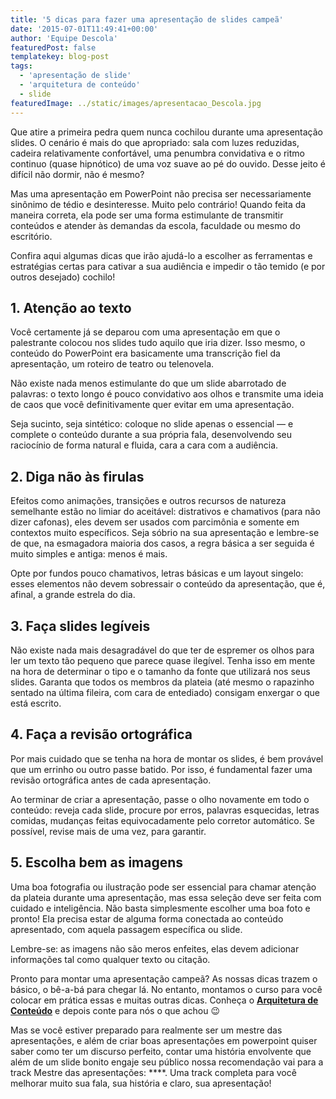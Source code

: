 ```yaml
---
title: '5 dicas para fazer uma apresentação de slides campeã'
date: '2015-07-01T11:49:41+00:00'
author: 'Equipe Descola'
featuredPost: false
templatekey: blog-post
tags:
  - 'apresentação de slide'
  - 'arquitetura de conteúdo'
  - slide
featuredImage: ../static/images/apresentacao_Descola.jpg
---
```


Que atire a primeira pedra quem nunca cochilou durante uma apresentação slides. O cenário é mais do que apropriado: sala com luzes reduzidas, cadeira relativamente confortável, uma penumbra convidativa e o ritmo continuo (quase hipnótico) de uma voz suave ao pé do ouvido. Desse jeito é difícil não dormir, não é mesmo?

Mas uma apresentação em PowerPoint não precisa ser necessariamente sinônimo de tédio e desinteresse. Muito pelo contrário! Quando feita da maneira correta, ela pode ser uma forma estimulante de transmitir conteúdos e atender às demandas da escola, faculdade ou mesmo do escritório.

Confira aqui algumas dicas que irão ajudá-lo a escolher as ferramentas e estratégias certas para cativar a sua audiência e impedir o tão temido (e por outros desejado) cochilo!

## **1. Atenção ao texto**

Você certamente já se deparou com uma apresentação em que o palestrante colocou nos slides tudo aquilo que iria dizer. Isso mesmo, o conteúdo do PowerPoint era basicamente uma transcrição fiel da apresentação, um roteiro de teatro ou telenovela.

Não existe nada menos estimulante do que um slide abarrotado de palavras: o texto longo é pouco convidativo aos olhos e transmite uma ideia de caos que você definitivamente quer evitar em uma apresentação.

Seja sucinto, seja sintético: coloque no slide apenas o essencial — e complete o conteúdo durante a sua própria fala, desenvolvendo seu raciocínio de forma natural e fluida, cara a cara com a audiência.

## **2. Diga não às firulas**

Efeitos como animações, transições e outros recursos de natureza semelhante estão no limiar do aceitável: distrativos e chamativos (para não dizer cafonas), eles devem ser usados com parcimônia e somente em contextos muito específicos. Seja sóbrio na sua apresentação e lembre-se de que, na esmagadora maioria dos casos, a regra básica a ser seguida é muito simples e antiga: menos é mais.

Opte por fundos pouco chamativos, letras básicas e um layout singelo: esses elementos não devem sobressair o conteúdo da apresentação, que é, afinal, a grande estrela do dia.

## **3. Faça slides legíveis**

Não existe nada mais desagradável do que ter de espremer os olhos para ler um texto tão pequeno que parece quase ilegível. Tenha isso em mente na hora de determinar o tipo e o tamanho da fonte que utilizará nos seus slides. Garanta que todos os membros da plateia (até mesmo o rapazinho sentado na última fileira, com cara de entediado) consigam enxergar o que está escrito.

## **4. Faça a revisão ortográfica**

Por mais cuidado que se tenha na hora de montar os slides, é bem provável que um errinho ou outro passe batido. Por isso, é fundamental fazer uma revisão ortográfica antes de cada apresentação.

Ao terminar de criar a apresentação, passe o olho novamente em todo o conteúdo: reveja cada slide, procure por erros, palavras esquecidas, letras comidas, mudanças feitas equivocadamente pelo corretor automático. Se possível, revise mais de uma vez, para garantir.

## **5. Escolha bem as imagens**

Uma boa fotografia ou ilustração pode ser essencial para chamar atenção da plateia durante uma apresentação, mas essa seleção deve ser feita com cuidado e inteligência. Não basta simplesmente escolher uma boa foto e pronto! Ela precisa estar de alguma forma conectada ao conteúdo apresentado, com aquela passagem específica ou slide.

Lembre-se: as imagens não são meros enfeites, elas devem adicionar informações tal como qualquer texto ou citação.

Pronto para montar uma apresentação campeã? As nossas dicas trazem o básico, o bê-a-bá para chegar lá. No entanto, montamos o curso para você colocar em prática essas e muitas outras dicas. Conheça o [**Arquitetura de Conteúdo**](http://descola.org/curso/8/cozinhando-seu-conteudo) e depois conte para nós o que achou 😉

<div></div>Mas se você estiver preparado para realmente ser um mestre das apresentações, e além de criar boas apresentações em powerpoint quiser saber como ter um discurso perfeito, contar uma história envolvente que além de um slide bonito engaje seu público nossa recomendação vai para a track Mestre das apresentações: **<https://descola.org/track/mestre-das-apresentacoes>**. Uma track completa para você melhorar muito sua fala, sua história e claro, sua apresentação!
